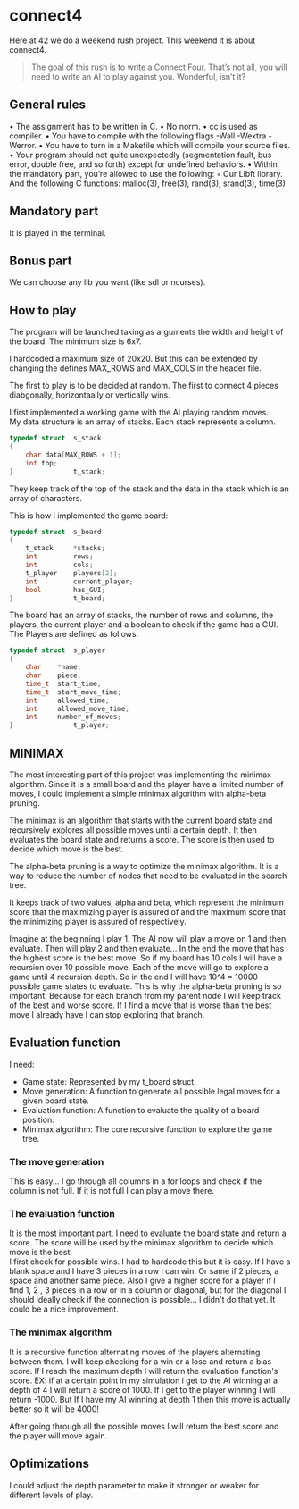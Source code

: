 # connect4

Here at 42 we do a weekend rush project. This weekend it is about connect4.

> The goal of this rush is to write a Connect Four. That’s not all, you will need to write
an AI to play against you. Wonderful, isn’t it?


## General rules
• The assignment has to be written in C.
• No norm.
• cc is used as compiler.
• You have to compile with the following flags -Wall -Wextra -Werror.
• You have to turn in a Makefile which will compile your source files.
• Your program should not quite unexpectedly (segmentation fault, bus error, double
free, and so forth) except for undefined behaviors.
• Within the mandatory part, you’re allowed to use the following:
◦ Our Libft library. And the following C functions:  malloc(3), free(3), rand(3), srand(3), time(3)

## Mandatory part
It is played in the terminal.

## Bonus part
We can choose any lib you want (like sdl or ncurses).

## How to play
The program will be launched taking as arguments the width and height of the board. The minimum size is 6x7.

I hardcoded a maximum size of 20x20. But this can be extended by changing the defines MAX_ROWS and MAX_COLS in the header file.

The first to play is to be decided at random. The first to connect 4 pieces diabgonally, horizontaally or vertically wins.

I first implemented a working game with the AI playing random moves.  
My data structure is an array of stacks. Each stack represents a column.
```c
typedef struct	s_stack
{
	char data[MAX_ROWS + 1];
	int top;
} 				t_stack;
```
They keep track of the top of the stack and the data in the stack which is an array of characters.

This is how I implemented the game board:
```c
typedef struct	s_board
{
	t_stack		*stacks;
	int			rows;
	int			cols;
	t_player	players[2];
	int			current_player;	
	bool		has_GUI;
} 				t_board;
```
The board has an array of stacks, the number of rows and columns, the players, the current player and a boolean to check if the game has a GUI.
The Players are defined as follows:
```c
typedef struct 	s_player
{
	char 	*name;
	char 	piece;
	time_t 	start_time;
	time_t 	start_move_time;
	int 	allowed_time;
	int 	allowed_move_time;
	int 	number_of_moves;
}				t_player;
```

## MINIMAX

The most interesting part of this project was implementing the minimax algorithm. Since it is a small board and the player have a limited number of moves, I could implement a simple minimax algorithm with alpha-beta pruning.

The minimax is an algorithm that starts with the current board state and recursively explores all possible moves until a certain depth. It then evaluates the board state and returns a score. The score is then used to decide which move is the best.

The alpha-beta pruning is a way to optimize the minimax algorithm. It is a way to reduce the number of nodes that need to be evaluated in the search tree.  

It keeps track of two values, alpha and beta, which represent the minimum score that the maximizing player is assured of and the maximum score that the minimizing player is assured of respectively.

Imagine at the beginning I play 1. The AI now will play a move on 1 and then evaluate. Then will play 2 and then evaluate...
In the end the move that has the highest score is the best move.
So if my board has 10 cols I will have a recursion over 10 possible move. Each of the move will go to explore a game until 4 recursion depth. So in the end I will have 10^4 = 10000 possible game states to evaluate. This is why the alpha-beta pruning is so important. Because for each branch from my parent node I will keep track of the best and worse score. If I find a move that is worse than the best move I already have I can stop exploring that branch.

## Evaluation function
I need:
- Game state: Represented by my t_board struct.
- Move generation: A function to generate all possible legal moves for a given board state.
- Evaluation function: A function to evaluate the quality of a board position.
- Minimax algorithm: The core recursive function to explore the game tree.

### The move generation
This is easy... I go through all columns in a for loops and check if the column is not full. If it is not full I can play a move there.

### The evaluation function 
It is the most important part. I need to evaluate the board state and return a score. The score will be used by the minimax algorithm to decide which move is the best.  
I first check for possible wins. I had to hardcode this but it is easy. If I have a blank space and I have 3 pieces in a row I can win. Or same if 2 pieces, a space and another same piece.
Also I give a higher score for a player if I find 1, 2 , 3 pieces in a row or in a column or diagonal, but for the diagonal I should ideally check if the connection is possible... I didn't do that yet. It could be a nice improvement.

### The minimax algorithm
It is a recursive function alternating moves of the players alternating between them. I will keep checking for a win or a lose and return a bias score. If I reach the maximum depth I will return the evaluation function's score.
EX:
if at a certain point in my simulation i get to the AI winning at a depth of 4 I will return a score of 1000. If I get to the player winning I will return -1000. But If I have my AI winning at depth 1 then this move is actually better so it will be 4000!

After going through all the possible moves I will return the best score and the player will move again.

## Optimizations
I could adjust the depth parameter to make it stronger or weaker for different levels of play. 
